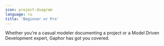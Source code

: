 ```yaml
---
icon: project-diagram
language: ru
title: 'Beginner or Pro'
---
```


Whether you're a casual modeler documenting a project or a Model Driven
Development expert, Gaphor has got you covered.
